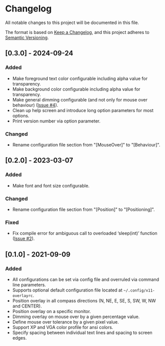 # Changelog

All notable changes to this project will be documented in this file.

The format is based on [Keep a Changelog](https://keepachangelog.com/en/1.1.0/),
and this project adheres to [Semantic Versioning](https://semver.org/spec/v2.0.0.html).

## [0.3.0] - 2024-09-24

### Added

- Make foreground text color configurable including alpha value for transparency.
- Make background color configurable including alpha value for transparency.
- Make general dimming configurable (and not only for mouse over behaviour) ([Issue #4](/../../issues/4)).
- Clean up help screen and introduce long option parameters for most options.
- Print version number via option parameter.

### Changed

- Rename configuration file section from "[MouseOver]" to "[Behaviour]".

## [0.2.0] - 2023-03-07

### Added

- Make font and font size configurable.

### Changed

- Rename configuration file section from "[Position]" to "[Positioning]".

### Fixed

- Fix compile error for ambiguous call to overloaded ‘sleep(int)’ function ([Issue #2](/../../issues/2)).

## [0.1.0] - 2021-09-09

### Added

- All configurations can be set via config file and overruled via command line parameters.
- Supports optional default configuration file located at `~/.config/x11-overlayrc`.
- Position overlay in all compass directions (N, NE, E, SE, S, SW, W, NW and CENTER).
- Position overlay on a specific monitor.
- Dimming overlay on mouse over by a given percentage value.
- Define mouse over tolerance by a given pixel value.
- Support XP and VGA color profile for ansi colors.
- Specify spacing between individual text lines and spacing to screen edges.

